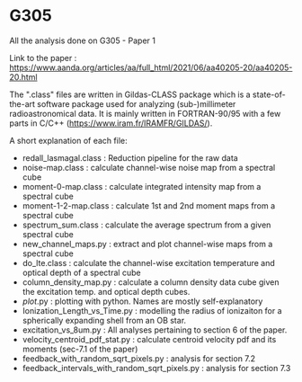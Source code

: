 # G305
All the analysis done on G305 - Paper 1

Link to the paper : https://www.aanda.org/articles/aa/full_html/2021/06/aa40205-20/aa40205-20.html

The ".class" files are written in Gildas-CLASS package which is a state-of-the-art software package used
for analyzing (sub-)millimeter radioastronomical data. It is mainly written in FORTRAN-90/95 with a few
parts in C/C++ (https://www.iram.fr/IRAMFR/GILDAS/).

A short explanation of each file:
- redall_lasmagal.class : Reduction pipeline for the raw data
- noise-map.class : calculate channel-wise noise map from a spectral cube
- moment-0-map.class : calculate integrated intensity map from a spectral cube
- moment-1-2-map.class : calculate 1st and 2nd moment maps from a spectral cube
- spectrum_sum.class : calculate the average spectrum from a given spectral cube
- new_channel_maps.py : extract and plot channel-wise maps from a spectral cube
- do_lte.class : calculate the channel-wise excitation temperature and optical depth of a spectral cube
- column_density_map.py : calculate a column density data cube given the excitation temp. and optical depth cubes.
- *plot*.py : plotting with python. Names are mostly self-explanatory
- Ionization_Length_vs_Time.py : modelling the radius of ionizaiton for a spherically expanding shell from an OB star.
- excitation_vs_8um.py :  All analyses pertaining to section 6 of the paper.
- velocity_centroid_pdf_stat.py : calculate centroid velocity pdf and its moments (sec-7.1 of the paper)
- feedback_with_random_sqrt_pixels.py : analysis for section 7.2
- feedback_intervals_with_random_sqrt_pixels.py : analysis for section 7.3
